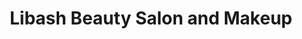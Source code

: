 ---
title: "Libash Beauty Salon and Makeup"
url: /accra/libash-beauty-salon-and-makeup/
shop: Kosmetik
---